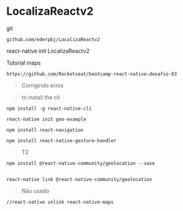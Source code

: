 # LocalizaReactv2

git 

    github.com/ederpbj/LocalizaReactv2


react-native init LocalizaReactv2

Tutorial maps

    https://github.com/Rocketseat/bootcamp-react-native-desafio-03


> Corrigindo erros

> to install the cli

    npm install -g react-native-cli

    react-native init geo-example

    npm install react-navigation
    
    npm install react-native-gesture-handler

>T2

    npm install @react-native-community/geolocation --save


    react-native link @react-native-community/geolocation



>Não usado

    //react-native unlink react-native-maps